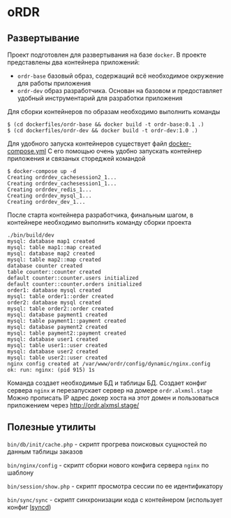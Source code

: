 # oRDR

## Развертывание
 
Проект подготовлен для развертывания на базе `docker`. В проекте представлены два контейнера приложений:

- `ordr-base` базовый образ, содержащий всё необходимое окружение для работы приложения
- `ordr-dev` образ разработчика. Основан на базовом и предоставляет удобный инструментарий для разработки приложения

Для сборки контейнеров по образам необходимо выполнить команды

```
$ (cd dockerfiles/ordr-base && docker build -t ordr-base:0.1 .) 
$ (cd dockerfiles/ordr-dev && docker build -t ordr-dev:1.0 .) 
```

Для удобного запуска контейнеров существует файл [docker-compose.yml](dockerfiles/ordr-dev/docker-compose.yml) 
С его помощью очень удобно запускать контейнер приложения и связаных стореджей командой

```
$ docker-compose up -d
Creating ordrdev_cachesession2_1...
Creating ordrdev_cachesession1_1...
Creating ordrdev_redis_1...
Creating ordrdev_mysql_1...
Creating ordrdev_dev_1...
```

После старта контейнера разработчика, финальным шагом, в контейнере необходимо выполнить команду сборки проекта
 
```
./bin/build/dev
mysql: database map1 created
mysql: table map1::map created
mysql: database map2 created
mysql: table map2::map created
database counter created
table counter::counter created
default counter::counter.users initialized
default counter::counter.orders initialized
order1: database mysql created
mysql: table order1::order created
order2: database mysql created
mysql: table order2::order created
mysql: database payment1 created
mysql: table payment1::payment created
mysql: database payment2 created
mysql: table payment2::payment created
mysql: database user1 created
mysql: table user1::user created
mysql: database user2 created
mysql: table user2::user created
nginx config created at /var/www/ordr/config/dynamic/nginx.config
ok: run: nginx: (pid 915) 1s
```

Команда создает необходимые БД и таблицы БД. Создает конфиг сервера `nginx` и перезапускает сервер на домере 
 `ordr.alxmsl.stage`
Можно прописать IP адрес докер хоста на этот домен и пользоваться приложением через http://ordr.alxmsl.stage/

## Полезные утилиты

`bin/db/init/cache.php` - скрипт прогрева поисковых сущностей по данным таблицы заказов

`bin/nginx/config` - скрипт сборки нового конфига сервера `nginx` по шаблону

`bin/session/show.php` - скрипт просмотра сессии по ее идентификатору

`bin/sync/sync` - скрипт синхронизации кода с контейнером (использует конфиг [lsyncd](bin/sync/lsyncd.conf)) 

